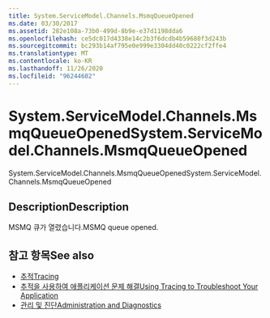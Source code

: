 ```yaml
---
title: System.ServiceModel.Channels.MsmqQueueOpened
ms.date: 03/30/2017
ms.assetid: 282e108a-73b0-499d-8b9e-e37d1198dda6
ms.openlocfilehash: ce5dc017d4338e14c2b3f6dcdb4b59680f3d243b
ms.sourcegitcommit: bc293b14af795e0e999e3304dd40c0222cf2ffe4
ms.translationtype: MT
ms.contentlocale: ko-KR
ms.lasthandoff: 11/26/2020
ms.locfileid: "96244602"
---
```

# <a name="systemservicemodelchannelsmsmqqueueopened"></a><span data-ttu-id="dc68c-102">System.ServiceModel.Channels.MsmqQueueOpened</span><span class="sxs-lookup"><span data-stu-id="dc68c-102">System.ServiceModel.Channels.MsmqQueueOpened</span></span>

<span data-ttu-id="dc68c-103">System.ServiceModel.Channels.MsmqQueueOpened</span><span class="sxs-lookup"><span data-stu-id="dc68c-103">System.ServiceModel.Channels.MsmqQueueOpened</span></span>  
  
## <a name="description"></a><span data-ttu-id="dc68c-104">Description</span><span class="sxs-lookup"><span data-stu-id="dc68c-104">Description</span></span>  

 <span data-ttu-id="dc68c-105">MSMQ 큐가 열렸습니다.</span><span class="sxs-lookup"><span data-stu-id="dc68c-105">MSMQ queue opened.</span></span>  
  
## <a name="see-also"></a><span data-ttu-id="dc68c-106">참고 항목</span><span class="sxs-lookup"><span data-stu-id="dc68c-106">See also</span></span>

- [<span data-ttu-id="dc68c-107">추적</span><span class="sxs-lookup"><span data-stu-id="dc68c-107">Tracing</span></span>](index.md)
- [<span data-ttu-id="dc68c-108">추적을 사용하여 애플리케이션 문제 해결</span><span class="sxs-lookup"><span data-stu-id="dc68c-108">Using Tracing to Troubleshoot Your Application</span></span>](using-tracing-to-troubleshoot-your-application.md)
- [<span data-ttu-id="dc68c-109">관리 및 진단</span><span class="sxs-lookup"><span data-stu-id="dc68c-109">Administration and Diagnostics</span></span>](../index.md)
